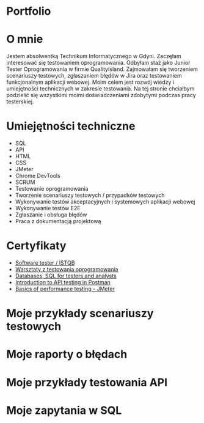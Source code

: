 # Portfolio

# O mnie

Jestem absolwentką Technikum Informatycznego w Gdyni. Zaczęłam interesować się testowaniem oprogramowania. Odbyłam staż jako Junior Tester Oprogramowania w firmie QualityIsland. Zajmowałam się tworzeniem scenariuszy testowych, zgłaszaniem błędów w Jira oraz testowaniem funkcjonalnym aplikacji webowej. Moim celem jest rozwój wiedzy i umiejętności technicznych w zakresie testowania.
Na tej stronie chciałbym podzielić się wszystkimi moimi doświadczeniami zdobytymi podczas pracy testerskiej.

# Umiejętności techniczne

* SQL
* API
* HTML
* CSS
* JMeter
* Chrome DevTools
* SCRUM
* Testowanie oprogramowania
* Tworzenie scenariuszy testowych / przypadków testowych
* Wykonywanie testów akceptacyjnych i systemowych aplikacji webowej
* Wykonywanie testów E2E
* Zgłaszanie i obsługa błędów
* Praca z dokumentacją projektową

# Certyfikaty

* [Software tester / ISTQB](https://verified.sertifier.com/en/verify/14967931727049/?ref=email)
* [Warsztaty z testowania oprogramowania](https://verified.sertifier.com/en/verify/45903686315673/?ref=email)
* [Databases, SQL for testers and analysts](https://verified.sertifier.com/en/verify/69747822201899/?ref=email)
* [Introduction to API testing in Postman](https://verified.sertifier.com/en/verify/09024052857712/?ref=email)
* [Basics of performance testing - JMeter](https://verified.sertifier.com/en/verify/88020471761589/?ref=email)




# Moje przykłady scenariuszy testowych

# Moje raporty o błędach

# Moje przykłady testowania API

# Moje zapytania w SQL






